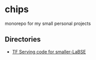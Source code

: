 # chips

monorepo for my small personal projects

## Directories

* [TF Serving code for smaller-LaBSE](./smaller-labse-tf-serving)
